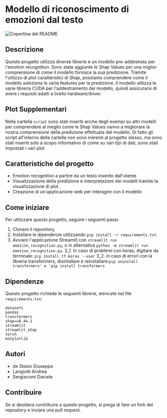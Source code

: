 # Modello di riconoscimento di emozioni dal testo 

![Copertina del README](/copertina.jpg)


## Descrizione
Questo progetto utilizza diverse librerie e un modello pre-addestrato per l'emotion recognition. Sono state aggiunte le Shap Values per una miglior comprensione di come il modello fornisce la sua predizione. Tramite l'utilizzo di plot caratteristici di Shap, possiamo comprendere come il modello seleziona le varie features per la predizione. Il modello utilizza le varie libreria CUDA per l'addestramento del modello, quindi assicurarsi di avere i requisiti adatti a livello hardware/driver.

## Plot Supplementari 
Nella cartella `script` sono stati inseriti anche degli esempi su altri modelli per comprendere al meglio come le Shap Values vanno a migliorare la nostra comprensione della predizione effettuata dal modello. Di fatto gli script all'interno della cartella non sono inerenti al progetto stesso, ma sono stati inseriti solo a scopo informativo di come su vari tipi di dati, sono stati impostati i vari plot 

## Caratteristiche del progetto
- Emotion recognition a partire da un testo inserito dall'utente
- Visualizzazione della predizione e interpretazioni dei modelli tramite la visualizzazione di plot.
- Creazione di un'applicazione web per interagire con il modello

## Come iniziare
Per utilizzare questo progetto, seguire i seguenti passi:
1. Clonare il repository.
2. Installare le dipendenze utilizzando `pip install -r requirements.txt`.
3. Avviare l'applicazione Streamlit con `streamlit run emotion_recognition.py`, o in alternativa `python -m streamlit run emotion_recognition.py`.
  3_1. In caso di problemi con keras, digitare da terminale: `pip install tf-keras --user`
  3_2. in caso di errori con la libreria transformers, disintallare e reinstallare:`pip uninstall transformers' e 'pip install transformers`

## Dipendenze
Questo progetto richiede le seguenti librerie, elencate nel file `requirements.txt`:

```
datasets
pandas
transformers
shap==0.44.1
streamlit
streamlit_shap
torch
matplotlib
```

## Autori
- de Stasio Giuseppe 
- Langiotti Andrea 
- Sergiacomi Daniele


## Contribuire
Se si desidera contribuire a questo progetto, si prega di fare un fork del repository e inviare una pull request.



